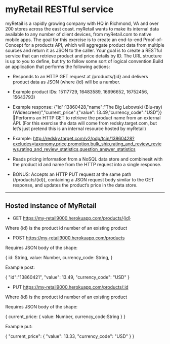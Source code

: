 
# myRetail RESTful service #

myRetail is a rapidly growing company with HQ in Richmond, VA and over 200 stores across the east coast. myRetail wants to make its internal data available to any number of client devices, from myRetail.com to native mobile apps. The goal for this exercise is to create an end-to-end Proof-of-Concept for a products API, which will aggregate product data from multiple sources and return it as JSON to the caller. Your goal is to create a RESTful service that can retrieve product and price details by ID. The URL structure is up to you to define, but try to follow some sort of logical convention.Build an application that performs the following actions: 

* Responds to an HTTP GET request at /products/{id} and delivers product data as JSON (where {id} will be a number. 

* Example product IDs: 15117729, 16483589, 16696652, 16752456, 15643793) 

* Example response: {"id":13860428,"name":"The Big Lebowski (Blu-ray) (Widescreen)","current_price":{"value": 13.49,"currency_code":"USD"}}Performs an HTTP GET to retrieve the product name from an external API. (For this exercise the data will come from redsky.target.com, but let’s just pretend this is an internal resource hosted by myRetail) 

* Example: http://redsky.target.com/v2/pdp/tcin/13860428?excludes=taxonomy,price,promotion,bulk_ship,rating_and_review_reviews,rating_and_review_statistics,question_answer_statistics

* Reads pricing information from a NoSQL data store and combinesit with the product id and name from the HTTP request into a single response. 

* BONUS: Accepts an HTTP PUT request at the same path (/products/{id}), containing a JSON request body similar to the GET response, and updates the product’s price in the data store.

- - - -

## Hosted instance of MyRetail ##

* GET https://my-retail9000.herokuapp.com/products/{id}

Where {id} is the product id number of an existing product

* POST https://my-retail9000.herokuapp.com/products

Requires JSON body of the shape:

{
    id: String,
    value: Number,
    currency_code: String,
}

Example post:

{
	"id":"13860421",
	"value": 13.49,
	"currency_code": "USD"
}

* PUT https://my-retail9000.herokuapp.com/products/:id

Where {id} is the product id number of an existing product

Requires JSON body of the shape:

{
    current_price: {
        value: Number,
        currency_code:String
        }
}


Example put:

{
	"current_price": {
		"value": 13.33,
		"currency_code": "USD"
	}
}




